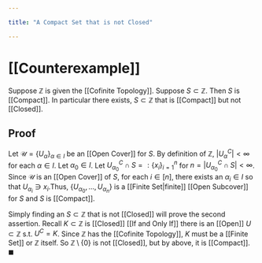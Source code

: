 ```yaml
---

title: "A Compact Set that is not Closed"

---
```

# [[Counterexample]]
Suppose $\mathbb{Z}$ is given the [[Cofinite Topology]]. Suppose $S \subset \mathbb{Z}$. Then $S$ is [[Compact]]. In particular there exists, $S \subset \mathbb{Z}$ that  is [[Compact]] but not [[Closed]].

## Proof
Let $\mathcal{U} = \{U_{\alpha}\}_{\alpha \in I}$ be an [[Open Cover]] for $S$. By definition of $\mathbb{Z}$, $|U_{\alpha}^{C}| < \infty$ for each $\alpha \in I$. Let $\alpha_{0} \in I$. Let $U_{\alpha_{0}}^{C} \cap S =: \{x_{i}\}_{i=1}^{n}$ for $n = |U_{\alpha_{0}}^{C} \cap S| < \infty$. Since $\mathcal{U}$ is an [[Open Cover]] of $S$, for each $i \in [n]$, there exists an $\alpha_{i} \in I$ so that $U_{\alpha_{i}} \ni x_{i}$.Thus, $\{U_{\alpha_{0}}, \dots, U_{\alpha_{n}}\}$ is a [[Finite Set|finite]] [[Open Subcover]] for $S$ and $S$ is [[Compact]]. 

Simply finding an $S \subset \mathbb{Z}$ that is not [[Closed]] will prove the second assertion. Recall $K \subset \mathbb{Z}$ is [[Closed]] [[If and Only If]] there is an [[Open]] $U \subset \mathbb{Z}$ s.t. $U^{C} = K$. Since $\mathbb{Z}$ has the [[Cofinite Topology]], $K$ must be a [[Finite Set]] or $\mathbb{Z}$ itself.  So $\mathbb{Z} \setminus \{0\}$ is not [[Closed]], but by above, it is [[Compact]].
$\blacksquare$